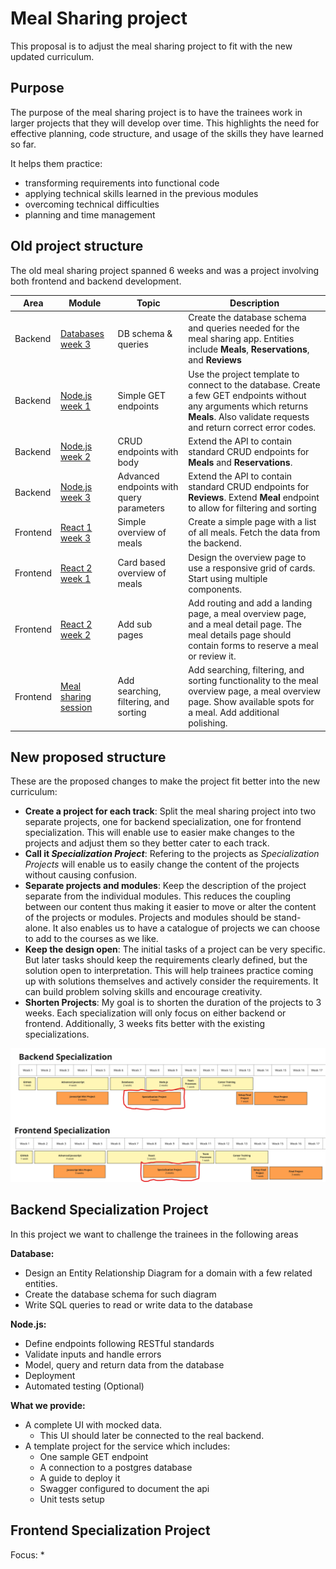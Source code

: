 
# Meal Sharing project

This proposal is to adjust the meal sharing project to fit with the new updated curriculum.

## Purpose
The purpose of the meal sharing project is to have the trainees work in larger projects that they will develop over time. This highlights the need for effective planning, code structure, and usage of the skills they have learned so far. 

It helps them practice:
- transforming requirements into functional code
- applying technical skills learned in the previous modules
- overcoming technical difficulties
- planning and time management

## Old project structure

The old meal sharing project spanned 6 weeks and was a project involving both frontend and backend development.

| Area | Module | Topic | Description |
| ---| ---| ---| --- |
| Backend |[Databases week 3](https://github.com/HackYourFuture-CPH/databases/blob/main/lesson3/README.md#homework) | DB schema & queries | Create the database schema and queries needed for the meal sharing app. Entities include **Meals**, **Reservations**, and **Reviews** |
| Backend |[Node.js week 1](https://github.com/HackYourFuture-CPH/node.js/blob/main/week1/homework/readme.md#meal-sharing-endpoints) | Simple GET endpoints | Use the project template to connect to the database. Create a few GET endpoints without any arguments which returns **Meals**. Also validate requests and return correct error codes. |
| Backend |[Node.js week 2](https://github.com/HackYourFuture-CPH/node.js/blob/main/week2/homework/readme.md#meal-sharing-endpoints) | CRUD endpoints with body | Extend the API to contain standard CRUD endpoints for **Meals** and **Reservations**.  |
| Backend |[Node.js week 3](https://github.com/HackYourFuture-CPH/node.js/blob/main/week3/homework/readme.md#meal-sharing-endpoints) | Advanced endpoints with query parameters | Extend the API to contain standard CRUD endpoints for **Reviews**. Extend **Meal** endpoint to allow for filtering and sorting |
| Frontend |[React 1 week 3](https://github.com/HackYourFuture-CPH/React/blob/main/react1/week3/homework.md#meal-sharing) | Simple overview of meals | Create a simple page with a list of all meals. Fetch the data from the backend. |
| Frontend |[React 2 week 1](https://github.com/HackYourFuture-CPH/React/blob/main/react2/week1/homework.md#meal-sharing) | Card based overview of meals | Design the overview page to use a responsive grid of cards. Start using multiple components. |
| Frontend |[React 2 week 2](https://github.com/HackYourFuture-CPH/React/blob/main/react1/week3/homework.md#meal-sharing) | Add sub pages | Add routing and add a landing page, a meal overview page, and a meal detail page. The meal details page should contain forms to reserve a meal or review it. |
| Frontend |[Meal sharing session](https://github.com/HackYourFuture-CPH/React/blob/main/react2/Meal-sharing/homework.md#meal-sharing-session) | Add searching, filtering, and sorting | Add searching, filtering, and sorting functionality to the meal overview page, a meal overview page. Show available spots for a meal. Add additional polishing. |


## New proposed structure

These are the proposed changes to make the project fit better into the new curriculum:
- **Create a project for each track**: Split the meal sharing project into two separate projects, one for backend specialization, one for frontend specialization. This will enable use to easier make changes to the projects and adjust them so they better cater to each track.
- **Call it _Specialization Project_**: Refering to the projects as _Specialization Projects_ will enable us to easily change the content of the projects without causing confusion.
- **Separate projects and modules**: Keep the description of the project separate from the individual modules. This reduces the coupling between our content thus making it easier to move or alter the content of the projects or modules. Projects and modules should be stand-alone. It also enables us to have a catalogue of projects we can choose to add to the courses as we like.
- **Keep the design open**: The initial tasks of a project can be very specific. But later tasks should keep the requirements clearly defined, but the solution open to interpretation. This will help trainees practice coming up with solutions themselves and actively consider the requirements. It can build problem solving skills and encourage creativity.
- **Shorten Projects**: My goal is to shorten the duration of the projects to 3 weeks. Each specialization will only focus on either backend or frontend. Additionally, 3 weeks fits better with the existing specializations.

![alt text](image-1.png)

## Backend Specialization Project

In this project we want to challenge the trainees in the following areas

**Database:**
- Design an Entity Relationship Diagram for a domain with a few related entities.
- Create the database schema for such diagram
- Write SQL queries to read or write data to the database

**Node.js:**
- Define endpoints following RESTful standards
- Validate inputs and handle errors
- Model, query and return data from the database
- Deployment
- Automated testing (Optional)

**What we provide:**
- A complete UI with mocked data.
    - This UI should later be connected to the real backend.
- A template project for the service which includes:
   - One sample GET endpoint
   - A connection to a postgres database
   - A guide to deploy it
   - Swagger configured to document the api
   - Unit tests setup

## Frontend Specialization Project

Focus:
* 